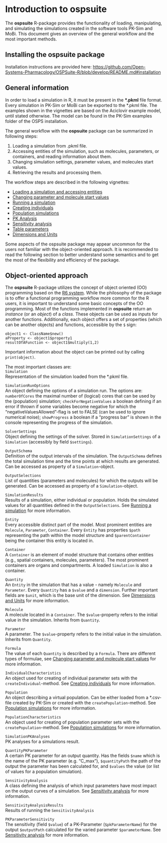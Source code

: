 Introduction to ospsuite
========================

The **ospsuite** R-package provides the functionality of loading, manipulating, and simulating the simulations created in the software tools PK-Sim and MoBi. This document
gives an overview of the general workflow and the most important methods.

Installing the ospsuite package
-------------------

Installation instructions are provided here:
https://github.com/Open-Systems-Pharmacology/OSPSuite-R/blob/develop/README.md#installation 

General information
-------------------

In order to load a simulation in R, it must be present in the
**\*.pkml** file format. Every simulation in PK-Sim or MoBi can be
exported to the \*.pkml file. The examples shown in the vignettes are
based on the Aciclovir example model, until stated otherwise. The model
can be found in the PK-Sim examples folder of the OSPS installation.

The general workflow with the **ospsuite** package can be summarized in
following steps:

1.  Loading a simulation from .pkml file.
2.  Accessing entities of the simulation, such as molecules, parameters,
    or containers, and reading information about them.
3.  Changing simulation settings, parameter values, and molecules start
    values.
4.  Retrieving the results and processing them.

The workflow steps are described in the following vignettes:

-   [Loading a simulation and accessing entities](load-get.md)
-   [Changing parameter and molecule start values](set-values.md)
-   [Running a simulation](run-simulation.md)
-   [Creating individuals](create-individual.md)
-   [Population simulations](create-run-population.md)
-   [PK Analysis](pk-analysis.md)
-   [Sensitivity analysis](sensitivity-analysis.md)
-   [Table parameters](table-parameters.md)
-   [Dimensions and Units](unit-conversion.md)

Some aspects of the ospsuite package may appear uncommon for the users
not familiar with the object-oriented approach. It is recommended to
read the following section to better understand some semantics and to
get the most of the flexibility and efficiency of the package.

Object-oriented approach
------------------------

The **ospsuite** R-package utilizes the concept of object oriented (OO)
programming based on the [R6 system](https://adv-r.hadley.nz/r6.html).
While the philosophy of the package is to offer a functional programming
workflow more common for the R users, it is important to understand some
basic concepts of the OO programming. Most of the functions implemented
in **ospsuite** return an *instance* (or an *object*) of a *class*.
These objects can be used as inputs for another functions. Additionally,
each object offers a set of properties (which can be another objects)
and functions, accessible by the `$` sign:

    object1 <- ClassName$new()
    aProperty <- object1$property1
    resultOfAFunction <- object1$multiply(1,2)

Important information about the object can be printed out by calling
`print(object)`.

The most important classes are:  
`Simulation`  
Representation of the simulation loaded from the \*.pkml file.

`SimulationRunOptions`  
An object defining the options of a simulation run. The options are:
`numberOfCores` the maximal number of (logical) cores that can be used
by the (population) simulation; `checkForNegativeValues` a boolean
defining if an error if thrown if some variables become negative for
which the “negativeValuesAllowed”-flag is set to FALSE (can be used to
ignore numerical noise); `showProgress` a boolean if a “progress bar” is
shown in the console representing the progress of the simulation.

`SolverSettings`  
Object defining the settings of the solver. Stored in
`SimulationSettings` of a `Simulation` (accessibly by field
`$settings`).

`OutputSchema`  
Definition of the output intervals of the simulation. The `OutputSchema`
defines the total simulation time and the time points at which results
are generated. Can be accessed as property of a `Simulation`-object.

`OutputSelections`  
List of quantities (parameters and molecules) for which the outputs will
be generated. Can be accessed as property of a `Simulation`-object.

`SimulationResults`  
Results of a simulation, either individual or population. Holds the
simulated values for all quantities defined in the `OutputSelections`.
See [Running a simulation](run-simulation.md) for more information.

`Entity`  
Every accessible distinct part of the model. Most prominent entities are
`Molecule`, `Parameter`, `Container`. Every `Entity` has properties
`$path` representing the path within the model structure and
`$parentContainer` being the container this entity is located in.

`Container`  
A `Container` is an element of model structure that contains other
entities (e.g., spatial containers, molecules, parameters). The most
prominent containers are organs and compartments. A loaded `Simulation`
is also a container.

`Quantity`  
An `Entity` in the simulation that has a value - namely `Molecule` and
`Parameter`. Every `Quantity` has a `$value` and a `dimension`. Further
important fields are `$unit`, which is the base unit of the dimension.
See [Dimensions and Units](unit-conversion.md) for more information.

`Molecule`  
A molecule located in a `Container`. The `$value`-property refers to the
initial value in the simulation. Inherits from `Quantity`.

`Parameter`  
A parameter. The `$value`-property refers to the initial value in the
simulation. Inherits from `Quantity`.

`Formula`  
The value of each `Quantity` is described by a `Formula`. There are
different types of formulae, see [Changing parameter and molecule start
values](set-values.md) for more information.

`IndividualCharacteristics`  
An object used for creating of individual parameter sets with the
`createIndividual`-method. See [Creating
individuals](create-individual.md) for more information.

`Population`  
An object describing a virtual population. Can be either loaded from a
\*.csv-file created by PK-Sim or created with the
`createPopulation`-method. See [Population
simulations](create-run-population.md) for more information.

`PopulationCharacteristics`  
An object used for creating of population parameter sets with the
`createPopulation`-method. See [Population
simulations](create-run-population.md) for more information.

`SimulationPKAnalyses`  
PK analyses for a simulations result.

`QuantityPKParameter`  
A certain PK parameter for an output quantity. Has the fields `$name`
which is the name of the PK parameter (e.g. “C\_max”), `$quantityPath`
the path of the output the parameter has been calculated for, and
`$values` the value (or list of values for a population simulation).

`SensitivityAnalysis`  
A class defining the analysis of which input parameters have most impact
on the output curves of a simulation. See [Sensitivity
analysis](sensitivity-analysis.md) for more information.

`SensitivityAnalysisResults`  
Results of running the `SensitivityAnalysis`

`PKParameterSensitivity`  
The sensitivity (field `$value`) of a PK-Parameter (`$pkParameterName`)
for the output `$outputPath` calculated for the varied parameter
`$parameterName`. See [Sensitivity analysis](sensitivity-analysis.md)
for more information.
